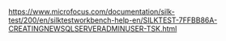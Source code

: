 https://www.microfocus.com/documentation/silk-test/200/en/silktestworkbench-help-en/SILKTEST-7FFBB86A-CREATINGNEWSQLSERVERADMINUSER-TSK.html